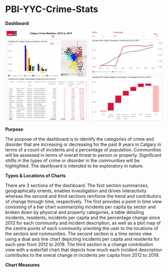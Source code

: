 # PBI-YYC-Crime-Stats

**Dashboard**

![alt text](https://github.com/aaronmkwong/PBI-YYC-Crime-Stats/blob/main/PBY_YYC_Crime_Stats.JPG)

**Purpose**

The purpose of the dashboard is to identify the categories of crime and disorder that are increasing or decreasing for the past 8 years in Calgary in terms of a count of incidents and a percentage of population. Communities will be assessed in terms of overall threat to person or property. Significant shifts in the types of crime or disorder in the communities will be highlighted. The dashboard is intended to be exploratory in nature.

**Types & Locations of Charts**

There are 3 sections of the dashboard. The first section summarizes, geographically orients, enables investigation and drives interactivity whereas the second and third sections reinforce the trend and contributors of change through time, respectively. The first provides a point in time view consisting of a bar chart summarizing incidents per capita by sector and broken down by physical and property categories, a table detailing incidents, residents, incidents per capita and the percentage change since 2012 for each community and incident description, as well as a plot map of the centre points of each community orienting the user to the locations of the sectors and communities. The second section is a time series view using a dual axis line chart depicting incidents per capita and residents for each year from 2012 to 2019. The third section is a change contribution view with a waterfall chart that depicts how much each incident description contributes to the overal change in incidents per capita from 2012 to 2019.

**Chart Measures**
